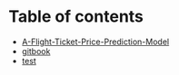 # Table of contents

* [A-Flight-Ticket-Price-Prediction-Model](README.md)
* [gitbook](gitbook.md)
* [test](test.md)
